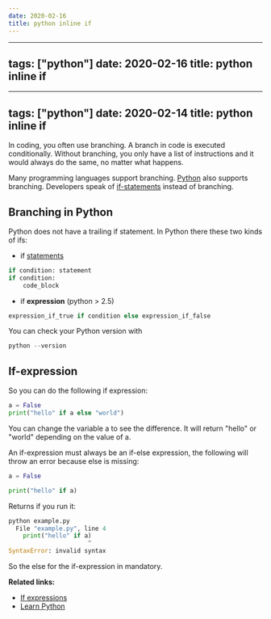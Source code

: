 ```yaml
---
date: 2020-02-16
title: python inline if
---
```

---
tags: ["python"]
date: 2020-02-16
title: python inline if
---
---
tags: ["python"]
date: 2020-02-14
title: python inline if
---
In coding, you often use branching. A branch in code is executed conditionally. Without branching, you only have a list of instructions and it would always do the same, no matter what happens. 

Many programming languages support branching. <a href="https://python.org">Python</a> also supports branching. Developers speak of <a href="https://pythonbasics.org/if-statements/">if-statements</a> instead of branching. 

## Branching in Python

Python does not have a trailing if statement.
In Python there these two kinds of ifs:

* if <a href="https://pythonbasics.org/if-statements/">statements</a>

```python
if condition: statement
if condition:
    code_block
```

* if **expression** (python > 2.5)

```python
expression_if_true if condition else expression_if_false
```

You can check your Python version with 

```python
python --version
```

## If-expression

So you can do the following if expression:

```python
a = False
print("hello" if a else "world")
```

You can change the variable a to see the difference. It will return "hello" or "world" depending on the value of a.

An if-expression must always be an if-else expression, the following will throw an error because else is missing:

```python
a = False

print("hello" if a)
```

Returns if you run it:

```python
python example.py
  File "example.py", line 4
    print("hello" if a)
                      ^
SyntaxError: invalid syntax
```

So the else for the if-expression in mandatory.

**Related links:**
* <a href="https://docs.python.org/2.5/whatsnew/pep-308.html">If expressions</a>
* <a href="https://pythonbasics.org/">Learn Python</a>

